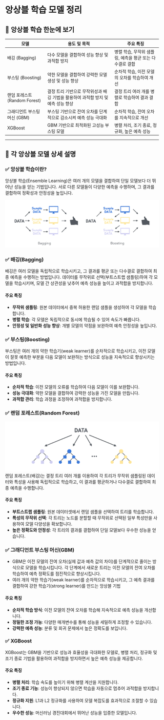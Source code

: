 # 앙상블 학습 모델 정리

## 📌 앙상블 학습 한눈에 보기

| 모델 | 용도 및 목적 | 주요 특징 |
|------|------------|-----------|
| 배깅 (Bagging) | 다수 모델을 결합하여 성능 향상 및 과적합 방지 | 병렬 학습, 무작위 샘플링, 예측을 평균 또는 다수결로 결합 |
| 부스팅 (Boosting) | 약한 모델을 결합하여 강력한 모델 생성 및 성능 향상 | 순차적 학습, 이전 모델의 오차를 학습하여 개선 |
| 랜덤 포레스트 (Random Forest) | 결정 트리 기반으로 무작위성과 배깅 기법을 활용하여 과적합 방지 및 예측 성능 향상 | 결정 트리 여러 개를 병렬로 학습하여 결과 결합 |
| 그래디언트 부스팅 머신 (GBM) | 부스팅 기반으로 잔여 오차를 단계적으로 감소시켜 예측 성능 극대화 | 순차적 학습, 잔여 오차를 지속적으로 개선 |
| XGBoost | GBM 기반으로 최적화된 고성능 부스팅 모델 | 병렬 처리, 조기 종료, 정규화, 높은 예측 성능 |

---

## 📌 각 앙상블 모델 상세 설명

### ✅ 앙상블 학습이란?
앙상블 학습(Ensemble Learning)은 여러 개의 모델을 결합하여 단일 모델보다 더 뛰어난 성능을 얻는 기법입니다. 서로 다른 모델들이 다양한 예측을 수행하며, 그 결과를 결합하여 정확성과 안정성을 높입니다.

![img.png](img.png)

### ✅ 배깅(Bagging)
배깅은 여러 모델을 독립적으로 학습시키고, 그 결과를 평균 또는 다수결로 결합하여 최종 예측을 수행하는 방법입니다. 데이터를 무작위로 선택(부트스트랩 샘플링)하여 각 모델을 학습시키며, 모델 간 상관성을 낮추어 예측 성능을 높이고 과적합을 방지합니다.

#### 주요 특징
- **무작위 샘플링**: 원본 데이터에서 중복 허용한 랜덤 샘플을 생성하여 각 모델을 학습합니다.
- **병렬 학습**: 각 모델은 독립적으로 동시에 학습될 수 있어 속도가 빠릅니다.
- **안정성 및 일반화 성능 향상**: 개별 모델의 약점을 보완하여 예측 안정성을 높입니다.

### ✅ 부스팅(Boosting)
부스팅은 여러 개의 약한 학습기(weak learner)를 순차적으로 학습시키고, 이전 모델이 잘못 예측한 부분을 다음 모델이 보완하는 방식으로 성능을 지속적으로 향상시키는 방법입니다.

#### 주요 특징
- **순차적 학습**: 이전 모델의 오류를 학습하여 다음 모델이 이를 보완합니다.
- **성능 극대화**: 약한 모델을 결합하여 강력한 성능을 가진 모델을 만듭니다.
- **과적합 관리**: 학습 과정을 조정하여 과적합을 방지합니다.

### ✅ 랜덤 포레스트(Random Forest)
![img_1.png](img_1.png)
랜덤 포레스트(배깅)는 결정 트리 여러 개를 이용하여 각 트리가 무작위 샘플링된 데이터와 특성을 사용해 독립적으로 학습하고, 이 결과를 평균하거나 다수결로 결합하여 최종 예측을 수행합니다.

#### 주요 특징
- **부트스트랩 샘플링**: 원본 데이터셋에서 랜덤 샘플을 선택하여 트리를 학습합니다.
- **특성의 무작위 선택**: 각 트리는 노드를 분할할 때 무작위로 선택된 일부 특성만을 사용하여 모델 다양성을 확보합니다.
- **높은 정확도와 안정성**: 각 트리의 결과를 결합하여 단일 모델보다 우수한 성능을 얻습니다.

### ✅ 그래디언트 부스팅 머신(GBM)
- GBM은 이전 모델의 잔여 오차(실제 값과 예측 값의 차이)를 단계적으로 줄이는 방식으로 모델을 학습시킵니다. 각 단계에서 새로운 트리는 이전 모델의 잔여 오차를 학습하여 예측 정확도를 점진적으로 향상시킵니다.
- 여러 개의 약한 학습기(weak learner)를 순차적으로 학습시키고, 그 예측 결과를 결합하여 강한 학습기(strong learner)를 만드는 앙상블 기법

#### 주요 특징
- **순차적 학습 방식**: 이전 모델의 잔여 오차를 학습해 지속적으로 예측 성능을 개선합니다.
- **정밀한 조정 가능**: 다양한 매개변수를 통해 성능을 세밀하게 조정할 수 있습니다.
- **강력한 예측 성능**: 분류 및 회귀 문제에서 높은 정확도를 보입니다.

### ✅ XGBoost
XGBoost는 GBM을 기반으로 성능과 효율성을 극대화한 모델로, 병렬 처리, 정규화 및 조기 종료 기법을 활용하여 과적합을 방지하면서 높은 예측 성능을 제공합니다.

#### 주요 특징
- **병렬 처리**: 학습 속도를 높이기 위해 병렬 계산을 지원합니다.
- **조기 종료 기능**: 성능이 향상되지 않으면 학습을 자동으로 멈추어 과적합을 방지합니다.
- **정규화 지원**: L1과 L2 정규화를 사용하여 모델 복잡도를 효과적으로 조절할 수 있습니다.
- **우수한 성능**: 머신러닝 경진대회에서 뛰어난 성능을 입증한 모델입니다.